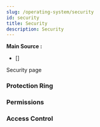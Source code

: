 ```yaml
---
slug: /operating-system/security
id: security
title: Security
description: Security
---
```


**Main Source :**

- []

Security page

### Protection Ring

### Permissions

### Access Control

